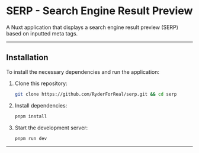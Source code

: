 # SERP - Search Engine Result Preview

A Nuxt application that displays a search engine result preview (SERP) based on inputted meta tags.

---

## Installation

To install the necessary dependencies and run the application:

1. Clone this repository:
   ```bash
   git clone https://github.com/RyderForReal/serp.git && cd serp
   ```

2. Install dependencies:
   ```bash
   pnpm install
   ```

3. Start the development server:
   ```bash
   pnpm run dev
   ```

---